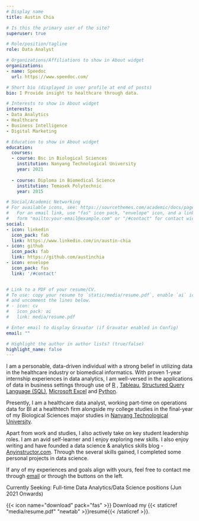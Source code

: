 ```yaml
---
# Display name
title: Austin Chia

# Is this the primary user of the site?
superuser: true

# Role/position/tagline
role: Data Analyst

# Organizations/Affiliations to show in About widget
organizations:
- name: Speedoc
  url: https://www.speedoc.com/

# Short bio (displayed in user profile at end of posts)
bio: I Provide insight to healthcare through data.

# Interests to show in About widget
interests:
- Data Analytics
- Healthcare
- Business Intelligence
- Digital Marketing

# Education to show in About widget
education:
  courses:
  - course: Bsc in Biological Sciences
    institution: Nanyang Technological University
    year: 2021
    
  - course: Diploma in Biomedical Science
    institution: Temasek Polytechnic
    year: 2015

# Social/Academic Networking
# For available icons, see: https://sourcethemes.com/academic/docs/page-builder/#icons
#   For an email link, use "fas" icon pack, "envelope" icon, and a link in the
#   form "mailto:your-email@example.com" or "/#contact" for contact widget.
social:
- icon: linkedin
  icon_pack: fab
  link: https://www.linkedin.com/in/austin-chia
- icon: github
  icon_pack: fab
  link: https://github.com/austinchia
- icon: envelope
  icon_pack: fas
  link: '/#contact'  


# Link to a PDF of your resume/CV.
# To use: copy your resume to `static/media/resume.pdf`, enable `ai` icons in `params.toml`, 
# and uncomment the lines below.
# - icon: cv
#   icon_pack: ai
#   link: media/resume.pdf

# Enter email to display Gravatar (if Gravatar enabled in Config)
email: ""

# Highlight the author in author lists? (true/false)
highlight_name: false
---
```

I am a personable, data-driven individual with a strong belief in utilizing data in the healthcare industry or biomedical informatics. With proven 1-year internship experiences in data analytics, I am well-versed in the applications of data in business settings through use of [R](https://www.r-project.org/)
, [Tableau](https://www.tableau.com/), [Structured Query Language (SQL)](https://en.wikipedia.org/wiki/SQL), [Microsoft Excel](https://www.microsoft.com/en-us/microsoft-365/excel) and [Python](https://www.python.org/).

Presently, I am a healthcare data analyst, working part-time on operations data for BI at a healthtech firm alongside my college studies in the final-year of my Biological Sciences major studies in [Nanyang Technological University](https://www.ntu.edu.sg/).

Apart from work and studies, I also actively take on key student leadership roles. I am an avid self-learner and I enjoy exploring new skills. I also enjoy writing and have founded a data science & analytics skills blog - [Anyinstructor.com](https://anyinstructor.com/). Through the several skills gained, I completed some personal projects in data science.

If any of my experiences and goals align with yours, feel free to contact me through [email](mailto:austin.chia.ce@gmail.com) or through the buttons on the left. 

Currently Seeking: Full-time Data Analytics/Data Science positions (Jun 2021 Onwards)

{{< icon name="download" pack="fas" >}} Download my {{< staticref "media/resume.pdf" "newtab" >}}resumé{{< /staticref >}}.
